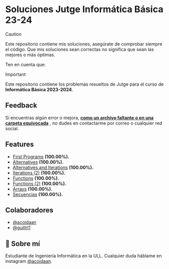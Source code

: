 # Soluciones Jutge Informática Básica 23-24

> [!CAUTION]
> Este repositorio contiene mis soluciones, asegúrate de comprobar siempre el código. Que mis soluciones sean correctas no significa que sean las mejores o más óptimas.

Ten en cuenta que:

> [!IMPORTANT]  
> Este repositorio contiene los problemas resueltos de Jutge para el curso de **Informática Básica 2023-2024**.

## Feedback

Si encuentras algún error o mejora, <ins><b>como un archivo faltante o en una carpeta equivocada</ins></b> , no dudes en contactarme por correo o cualquier red social.

## Features

- [First Programs](https://github.com/acoidaan/jutge/tree/master/first-programs) **(100.00%).**
- [Alternatives](https://github.com/acoidaan/jutge/tree/master/alternatives) **(100.00%).**
- [Alternatives and Iterations](https://github.com/acoidaan/jutge/tree/master/alternatives_and_iterations) **(100.00%).**
- [Iterations (2)](https://github.com/acoidaan/jutge/tree/master/iterations_2) **(100.00%).**
- [Functions](https://github.com/acoidaan/jutge/tree/master/functions) **(100.00%).**
- [Functions (2)](https://github.com/acoidaan/jutge/tree/master/functions_2) **(100.00%).**
- [Arrays](https://github.com/acoidaan/jutge/tree/master/arrays) **(100.00%).**
- [Secuencias](https://github.com/acoidaan/jutge/tree/master/secuencias) **(100.00%).**

## Colaboradores

- [@acoidaan](https://www.github.com/acoidaan)
- [@guillrl1](https://github.com/guillrl1)

## 🚀 Sobre mí

Estudiante de Ingeniería Informática en la ULL. Cualquier duda háblame en instagram [@acoidaan](https://www.instagram.com/acoidaan/).

